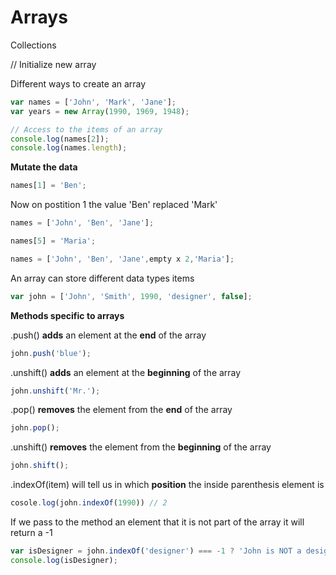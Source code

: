# Arrays

Collections

// Initialize new array

Different ways to create an array 
```js
var names = ['John', 'Mark', 'Jane'];
var years = new Array(1990, 1969, 1948);

// Access to the items of an array
console.log(names[2]);
console.log(names.length);
```

**Mutate the data**
```js
names[1] = 'Ben';
```
Now on postition 1 the value 'Ben' replaced 'Mark'
```js
names = ['John', 'Ben', 'Jane'];
```
```js
names[5] = 'Maria';
```
```js
names = ['John', 'Ben', 'Jane',empty x 2,'Maria'];
```

An array can store different data types items

```js
var john = ['John', 'Smith', 1990, 'designer', false];
```

**Methods specific to arrays**

.push() **adds** an element at the **end** of the array
```js
john.push('blue');
```
.unshift() **adds** an element at the **beginning** of the array
```js
john.unshift('Mr.');
```
.pop() **removes** the element from the **end** of the array
```js
john.pop();
```
.unshift() **removes** the element from the **beginning** of the array
```js
john.shift();
```
.indexOf(item) will tell us in which **position** the inside parenthesis element is
```js
cosole.log(john.indexOf(1990)) // 2
```
If we pass to the method an element that it is not part of the array it will return a -1
 
```js
var isDesigner = john.indexOf('designer') === -1 ? 'John is NOT a designer' : 'John IS a designer';
console.log(isDesigner);
```
